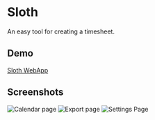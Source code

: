 
# Sloth

An easy tool for creating a timesheet.

## Demo

[Sloth WebApp](https://hegenbarth.dev/sloth)

## Screenshots

![Calendar page](https://i.imgur.com/rcgoozV.png)
![Export page](https://i.imgur.com/NCMo5GP.png)
![Settings Page](https://i.imgur.com/TYaN4y1.png)
